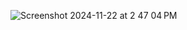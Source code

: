 ![Screenshot 2024-11-22 at 2 47 04 PM](https://github.com/user-attachments/assets/5ad815fc-d2ae-42b3-97a6-5c0077fa7e04)
